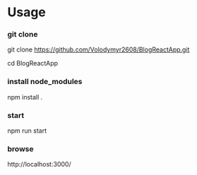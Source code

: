 # Usage

### git clone
git clone https://github.com/Volodymyr2608/BlogReactApp.git 

cd BlogReactApp
### install node_modules
npm install .
### start
npm run start
### browse
http://localhost:3000/
